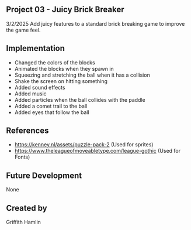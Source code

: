 ## Project 03 - Juicy Brick Breaker
3/2/2025
Add juicy features to a standard brick breaking game to improve the game feel. 


## Implementation
- Changed the colors of the blocks
- Animated the blocks when they spawn in
- Squeezing and stretching the ball when it has a collision
- Shake the screen on hitting something
- Added sound effects
- Added music
- Added particles when the ball collides with the paddle
- Added a comet trail to the ball
- Added eyes that follow the ball

## References
- https://kenney.nl/assets/puzzle-pack-2 (Used for sprites)
- https://www.theleagueofmoveabletype.com/league-gothic (Used for Fonts)

## Future Development
None

## Created by
Griffith Hamlin
